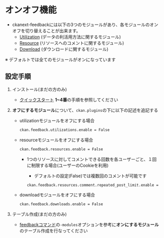 # オンオフ機能

* ckanext-feedbackには以下の3つのモジュールがあり、各モジュールのオンオフを切り替えることが出来ます。
  * [Utilization](./utilization.md) (データの利活用方法に関するモジュール)
  * [Resource](./resource.md) (リソースへのコメントに関するモジュール)
  * [Download](./download.md) (ダウンロードに関するモジュール)

※ デフォルトでは全てのモジュールがオンになっています

## 設定手順

1. インストール(まだの方のみ)
    * [クイックスタート](../../README.md) **1~4番**の手順を参照してください

2. **オフにするモジュール**について、`ckan.plugins`の下に以下の記述を追記する
    * utilizationモジュールをオフにする場合

        ```bash
        ckan.feedback.utilizations.enable = False
        ```

    * resourceモジュールをオフにする場合

        ```bash
        ckan.feedback.resources.enable = False
        ```

        * 1つのリソースに対してコメントできる回数を各ユーザーごと、１回に制限する場合(ユーザーのCookieを利用)
            * デフォルトの設定(False)では複数回のコメントが可能です

            ```bash
            ckan.feedback.resources.comment.repeated_post_limit.enable = True
            ```

    * downloadモジュールをオフにする場合

        ```bash
        ckan.feedback.downloads.enable = False
        ```

3. テーブル作成(まだの方のみ)
    * [feedbackコマンド](./feedback_command.md)の```-modules```オプションを参考に**オンにするモジュール**のテーブル作成を行なってください
